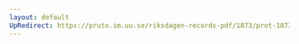 ```yaml
---
layout: default
UpRedirect: https://pruto.im.uu.se/riksdagen-records-pdf/1873/prot-1873--fk--524/prot-1873--fk--524_000.pdf
---
```


